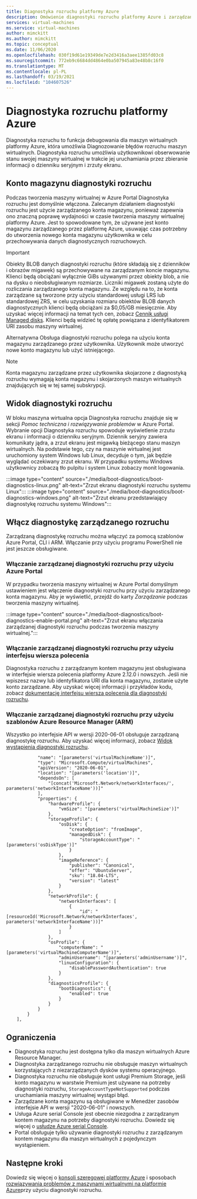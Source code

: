 ```yaml
---
title: Diagnostyka rozruchu platformy Azure
description: Omówienie diagnostyki rozruchu platformy Azure i zarządzanej diagnostyki rozruchu
services: virtual-machines
ms.service: virtual-machines
author: mimckitt
ms.author: mimckitt
ms.topic: conceptual
ms.date: 11/06/2020
ms.openlocfilehash: 030f19d61e19349de7e2d3416a3aee1385fd03c8
ms.sourcegitcommit: 772eb9c6684dd4864e0ba507945a83e48b8c16f0
ms.translationtype: MT
ms.contentlocale: pl-PL
ms.lasthandoff: 03/19/2021
ms.locfileid: "104607526"
---
```

# <a name="azure-boot-diagnostics"></a>Diagnostyka rozruchu platformy Azure

Diagnostyka rozruchu to funkcja debugowania dla maszyn wirtualnych platformy Azure, która umożliwia Diagnozowanie błędów rozruchu maszyn wirtualnych. Diagnostyka rozruchu umożliwia użytkownikowi obserwowanie stanu swojej maszyny wirtualnej w trakcie jej uruchamiania przez zbieranie informacji o dzienniku seryjnym i zrzuty ekranu.

## <a name="boot-diagnostics-storage-account"></a>Konto magazynu diagnostyki rozruchu
Podczas tworzenia maszyny wirtualnej w Azure Portal Diagnostyka rozruchu jest domyślnie włączona. Zalecanym działaniem diagnostyki rozruchu jest użycie zarządzanego konta magazynu, ponieważ zapewnia ono znaczną poprawę wydajności w czasie tworzenia maszyny wirtualnej platformy Azure. Jest to spowodowane tym, że używane jest konto magazynu zarządzanego przez platformę Azure, usuwając czas potrzebny do utworzenia nowego konta magazynu użytkownika w celu przechowywania danych diagnostycznych rozruchowych.

> [!IMPORTANT]
> Obiekty BLOB danych diagnostyki rozruchu (które składają się z dzienników i obrazów migawek) są przechowywane na zarządzanym koncie magazynu. Klienci będą obciążani wyłącznie GiBs używanymi przez obiekty blob, a nie na dysku o nieobsługiwanym rozmiarze. Liczniki migawek zostaną użyte do rozliczania zarządzanego konta magazynu. Ze względu na to, że konta zarządzane są tworzone przy użyciu standardowej usługi LRS lub standardowej ZRS, w celu uzyskania rozmiaru obiektów BLOB danych diagnostycznych klienci będą obciążani za $0,05/GB miesięcznie. Aby uzyskać więcej informacji na temat tych cen, zobacz [Cennik usługi Managed disks](https://azure.microsoft.com/pricing/details/managed-disks/). Klienci będą widzieć tę opłatę powiązana z identyfikatorem URI zasobu maszyny wirtualnej. 

Alternatywna Obsługa diagnostyki rozruchu polega na użyciu konta magazynu zarządzanego przez użytkownika. Użytkownik może utworzyć nowe konto magazynu lub użyć istniejącego.
> [!NOTE]
> Konta magazynu zarządzane przez użytkownika skojarzone z diagnostyką rozruchu wymagają konta magazynu i skojarzonych maszyn wirtualnych znajdujących się w tej samej subskrypcji. 



## <a name="boot-diagnostics-view"></a>Widok diagnostyki rozruchu
W bloku maszyna wirtualna opcja Diagnostyka rozruchu znajduje się w sekcji *Pomoc techniczna i rozwiązywanie problemów* w Azure Portal. Wybranie opcji Diagnostyka rozruchu spowoduje wyświetlenie zrzutu ekranu i informacji o dzienniku seryjnym. Dziennik seryjny zawiera komunikaty jądra, a zrzut ekranu jest migawką bieżącego stanu maszyn wirtualnych. Na podstawie tego, czy na maszynie wirtualnej jest uruchomiony system Windows lub Linux, decyduje o tym, jak będzie wyglądać oczekiwany zrzut ekranu. W przypadku systemu Windows użytkownicy zobaczą tło pulpitu i system Linux zobaczy monit logowania.

:::image type="content" source="./media/boot-diagnostics/boot-diagnostics-linux.png" alt-text="Zrzut ekranu diagnostyki rozruchu systemu Linux":::
:::image type="content" source="./media/boot-diagnostics/boot-diagnostics-windows.png" alt-text="Zrzut ekranu przedstawiający diagnostykę rozruchu systemu Windows":::

## <a name="enable-managed-boot-diagnostics"></a>Włącz diagnostykę zarządzanego rozruchu 
Zarządzaną diagnostykę rozruchu można włączyć za pomocą szablonów Azure Portal, CLI i ARM. Włączanie przy użyciu programu PowerShell nie jest jeszcze obsługiwane. 

### <a name="enable-managed-boot-diagnostics-using-the-azure-portal"></a>Włączanie zarządzanej diagnostyki rozruchu przy użyciu Azure Portal
W przypadku tworzenia maszyny wirtualnej w Azure Portal domyślnym ustawieniem jest włączenie diagnostyki rozruchu przy użyciu zarządzanego konta magazynu. Aby je wyświetlić, przejdź do karty *Zarządzanie* podczas tworzenia maszyny wirtualnej. 

:::image type="content" source="./media/boot-diagnostics/boot-diagnostics-enable-portal.png" alt-text="Zrzut ekranu włączania zarządzanej diagnostyki rozruchu podczas tworzenia maszyny wirtualnej.":::

### <a name="enable-managed-boot-diagnostics-using-cli"></a>Włączanie zarządzanej diagnostyki rozruchu przy użyciu interfejsu wiersza polecenia
Diagnostyka rozruchu z zarządzanym kontem magazynu jest obsługiwana w interfejsie wiersza polecenia platformy Azure 2.12.0 i nowszych. Jeśli nie wpiszesz nazwy lub identyfikatora URI dla konta magazynu, zostanie użyte konto zarządzane. Aby uzyskać więcej informacji i przykładów kodu, zobacz [dokumentację interfejsu wiersza polecenia dla diagnostyki rozruchu](/cli/azure/vm/boot-diagnostics).

### <a name="enable-managed-boot-diagnostics-using-azure-resource-manager-arm-templates"></a>Włączanie zarządzanej diagnostyki rozruchu przy użyciu szablonów Azure Resource Manager (ARM)
Wszystko po interfejsie API w wersji 2020-06-01 obsługuje zarządzaną diagnostykę rozruchu. Aby uzyskać więcej informacji, zobacz [Widok wystąpienia diagnostyki rozruchu](/rest/api/compute/virtualmachines/createorupdate#bootdiagnostics).

```ARM Template
            "name": "[parameters('virtualMachineName')]",
            "type": "Microsoft.Compute/virtualMachines",
            "apiVersion": "2020-06-01",
            "location": "[parameters('location')]",
            "dependsOn": [
                "[concat('Microsoft.Network/networkInterfaces/', parameters('networkInterfaceName'))]"
            ],
            "properties": {
                "hardwareProfile": {
                    "vmSize": "[parameters('virtualMachineSize')]"
                },
                "storageProfile": {
                    "osDisk": {
                        "createOption": "fromImage",
                        "managedDisk": {
                            "storageAccountType": "[parameters('osDiskType')]"
                        }
                    },
                    "imageReference": {
                        "publisher": "Canonical",
                        "offer": "UbuntuServer",
                        "sku": "18.04-LTS",
                        "version": "latest"
                    }
                },
                "networkProfile": {
                    "networkInterfaces": [
                        {
                            "id": "[resourceId('Microsoft.Network/networkInterfaces', parameters('networkInterfaceName'))]"
                        }
                    ]
                },
                "osProfile": {
                    "computerName": "[parameters('virtualMachineComputerName')]",
                    "adminUsername": "[parameters('adminUsername')]",
                    "linuxConfiguration": {
                        "disablePasswordAuthentication": true
                    }
                },
                "diagnosticsProfile": {
                    "bootDiagnostics": {
                        "enabled": true
                    }
                }
            }
        }
    ],

```

## <a name="limitations"></a>Ograniczenia
- Diagnostyka rozruchu jest dostępna tylko dla maszyn wirtualnych Azure Resource Manager.
- Diagnostyka zarządzanego rozruchu nie obsługuje maszyn wirtualnych korzystających z niezarządzanych dysków systemu operacyjnego.
- Diagnostyka rozruchu nie obsługuje kont usługi Premium Storage, jeśli konto magazynu w warstwie Premium jest używane na potrzeby diagnostyki rozruchu, `StorageAccountTypeNotSupported` podczas uruchamiania maszyny wirtualnej wystąpi błąd. 
- Zarządzane konta magazynu są obsługiwane w Menedżer zasobów interfejsie API w wersji "2020-06-01" i nowszych.
- Usługa Azure serial Console jest obecnie niezgodna z zarządzanym kontem magazynu na potrzeby diagnostyki rozruchu. Dowiedz się więcej o [usłudze Azure serial Console](/troubleshoot/azure/virtual-machines/serial-console-overview).
- Portal obsługuje tylko używanie diagnostyki rozruchu z zarządzanym kontem magazynu dla maszyn wirtualnych z pojedynczym wystąpieniem.

## <a name="next-steps"></a>Następne kroki

Dowiedz się więcej o [konsoli szeregowej platformy Azure](/troubleshoot/azure/virtual-machines/serial-console-overview) i sposobach [rozwiązywania problemów z maszynami wirtualnymi na platformie Azure](/troubleshoot/azure/virtual-machines/boot-diagnostics)przy użyciu diagnostyki rozruchu.